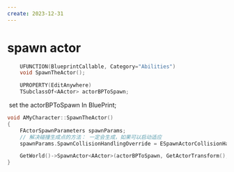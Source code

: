 ```yaml
---
create: 2023-12-31
---
```

# spawn actor

```C++
	UFUNCTION(BlueprintCallable, Category="Abilities")
	void SpawnTheActor();

	UPROPERTY(EditAnywhere)
	TSubclassOf<AActor> actorBPToSpawn;
```

​	set the actorBPToSpawn In BluePrint;

```C++
void AMyCharacter::SpawnTheActor()
{
	FActorSpawnParameters spawnParams;
	// 解决碰撞生成点的方法： 一定会生成，如果可以启动适应
	spawnParams.SpawnCollisionHandlingOverride = ESpawnActorCollisionHandlingMethod::AdjustIfPossibleButAlwaysSpawn;

	GetWorld()->SpawnActor<AActor>(actorBPToSpawn, GetActorTransform(), spawnParams);
}
```

